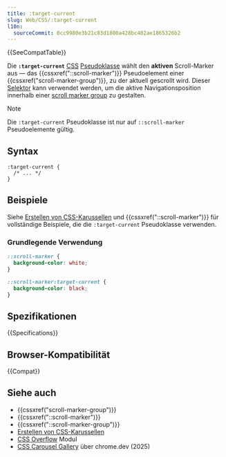 ```yaml
---
title: :target-current
slug: Web/CSS/:target-current
l10n:
  sourceCommit: 0cc9980e3b21c83d1800a428bc402ae1865326b2
---
```


{{SeeCompatTable}}

Die **`:target-current`** [CSS](/de/docs/Web/CSS) [Pseudoklasse](/de/docs/Web/CSS/Pseudo-classes) wählt den **aktiven** Scroll-Marker aus — das {{cssxref("::scroll-marker")}} Pseudoelement einer {{cssxref("scroll-marker-group")}}, zu der aktuell gescrollt wird. Dieser [Selektor](/de/docs/Web/CSS/CSS_selectors) kann verwendet werden, um die aktive Navigationsposition innerhalb einer [scroll marker group](/de/docs/Web/CSS/::scroll-marker-group#description) zu gestalten.

> [!NOTE]
> Die `:target-current` Pseudoklasse ist nur auf `::scroll-marker` Pseudoelemente gültig.

## Syntax

```css-nolint
:target-current {
  /* ... */
}
```

## Beispiele

Siehe [Erstellen von CSS-Karussellen](/de/docs/Web/CSS/CSS_overflow/CSS_carousels) und {{cssxref("::scroll-marker")}} für vollständige Beispiele, die die `:target-current` Pseudoklasse verwenden.

### Grundlegende Verwendung

```css
::scroll-marker {
  background-color: white;
}

::scroll-marker:target-current {
  background-color: black;
}
```

## Spezifikationen

{{Specifications}}

## Browser-Kompatibilität

{{Compat}}

## Siehe auch

- {{cssxref("scroll-marker-group")}}
- {{cssxref("::scroll-marker")}}
- {{cssxref("::scroll-marker-group")}}
- [Erstellen von CSS-Karussellen](/de/docs/Web/CSS/CSS_overflow/CSS_carousels)
- [CSS Overflow](/de/docs/Web/CSS/CSS_overflow) Modul
- [CSS Carousel Gallery](https://chrome.dev/carousel/) über chrome.dev (2025)
